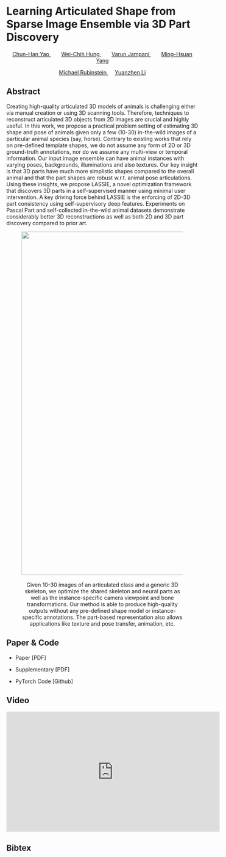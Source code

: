 # Learning Articulated Shape from Sparse Image Ensemble via 3D Part Discovery


<p style="text-align: center;">
<a href="https://www.chhankyao.com/" style="color: ##6495ED"> Chun-Han Yao </a>
&nbsp;&nbsp;&nbsp;&nbsp;&nbsp;&nbsp;
<a href="https://hfslyc.github.io" style="color: ##6495ED"> Wei-Chih Hung </a>
&nbsp;&nbsp;&nbsp;&nbsp;&nbsp;&nbsp;
<a href="http://varunjampani.github.io" style="color: ##6495ED"> Varun Jampani </a>
&nbsp;&nbsp;&nbsp;&nbsp;&nbsp;&nbsp;
<a href="http://faculty.ucmerced.edu/mhyang/" style="color: ##6495ED"> Ming-Hsuan Yang </a>
</p>

<p style="text-align: center;">
<a href="https://www.chhankyao.com/" style="color: ##6495ED"> Michael Rubinstein </a>
&emsp;
<a href="https://hfslyc.github.io" style="color: ##6495ED"> Yuanzhen Li </a>
</p>


## Abstract

Creating high-quality articulated 3D models of animals is challenging either via manual creation or using 3D scanning tools. 
Therefore, techniques to reconstruct articulated 3D objects from 2D images are crucial and highly useful. 
In this work, we propose a practical problem setting of estimating 3D shape and pose of animals given only a few (10-30) in-the-wild images of a particular animal species (say, horse). 
Contrary to existing works that rely on pre-defined template shapes, we do not assume any form of 2D or 3D ground-truth annotations, nor do we assume any multi-view or temporal information. 
Our input image ensemble can have animal instances with varying poses, backgrounds, illuminations and also textures. 
Our key insight is that 3D parts have much more simplistic shapes compared to the overall animal and that the part shapes are robust w.r.t. animal pose articulations. 
Using these insights, we propose LASSIE, a novel optimization framework that discovers 3D parts in a self-supervised manner using minimal user intervention. 
A key driving force behind LASSIE is the enforcing of 2D-3D part consistency using self-supervisory deep features. 
Experiments on Pascal Part and self-collected in-the-wild animal datasets demonstrate considerably better 3D reconstructions as well as both 2D and 3D part discovery compared to prior art.


<center>
<figure>
    <div id="projectid">
    <img src="https://chhankyao.github.io/lassie/figures/cover.png" width="900px" />
    </div>
    <br />
    <figcaption>
	  Given 10-30 images of an articulated class and a generic 3D skeleton, we optimize the shared skeleton and neural parts as well as the instance-specific camera viewpoint and bone transformations. Our method is able to produce high-quality outputs without any pre-defined shape model or instance-specific annotations. The part-based representation also allows applications like texture and pose transfer, animation, etc.
    </figcaption>
</figure>
</center>


## Paper & Code

- Paper [PDF]

- Supplementary [PDF]

- PyTorch Code [Github]


## Video

<center>
<iframe width="560" height="315" src="https://www.youtube.com/embed/MhQaHzC4Sn0" frameborder="0" allow="autoplay; encrypted-media" allowfullscreen></iframe>
</center>


## Bibtex
